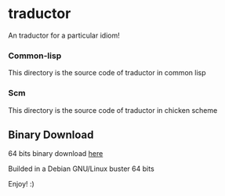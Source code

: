 # traductor
An traductor for a particular idiom!

### Common-lisp

This directory is the source code of traductor in common lisp

### Scm

This directory is the source code of traductor in chicken scheme

## Binary Download

64 bits binary download [here](https://github.com/innaky/traductor/blob/master/scm/trd.tar.gz)

Builded in a Debian GNU/Linux buster 64 bits

Enjoy! :)
